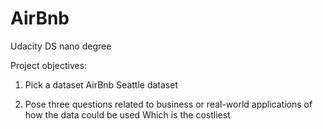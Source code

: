 # AirBnb
Udacity DS nano degree


Project objectives:

1. Pick a dataset
AirBnb Seattle dataset

2. Pose three questions related to business or real-world applications of how the data could be used
Which is the costliest 
